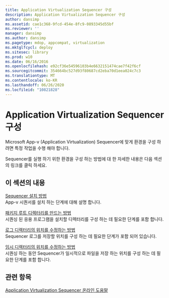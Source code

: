 ```yaml
---
title: Application Virtualization Sequencer 구성
description: Application Virtualization Sequencer 구성
author: dansimp
ms.assetid: cae1c368-9fcd-454e-8fc9-0893345d55bf
ms.reviewer: ''
manager: dansimp
ms.author: dansimp
ms.pagetype: mdop, appcompat, virtualization
ms.mktglfcycl: deploy
ms.sitesec: library
ms.prod: w10
ms.date: 06/16/2016
ms.openlocfilehash: e92cf36e54596103b4e6632151474cae7f42f6cf
ms.sourcegitcommit: 354664bc527d93f80687cd2eba70d1eea024c7c3
ms.translationtype: MT
ms.contentlocale: ko-KR
ms.lasthandoff: 06/26/2020
ms.locfileid: "10821828"
---
```

# Application Virtualization Sequencer 구성


Microsoft App-v (Application Virtualization) Sequencer에 맞게 환경을 구성 하려면 특정 작업을 수행 해야 합니다.

Sequencer를 실행 하기 위한 환경을 구성 하는 방법에 대 한 자세한 내용은 다음 섹션의 링크를 클릭 하세요.

## 이 섹션의 내용


<a href="" id="how-to-install-the-sequencer"></a>[Sequencer 설치 방법](how-to-install-the-sequencer.md)  
App-v 시퀀서를 설치 하는 단계에 대해 설명 합니다.

<a href="" id="how-to-create-the-package-root-directory"></a>[패키지 루트 디렉터리를 만드는 방법](how-to-create-the-package-root-directory.md)  
시퀀싱 된 응용 프로그램을 설치할 디렉터리를 구성 하는 데 필요한 단계를 포함 합니다.

<a href="" id="how-to-modify-the-location-of-the-log-directory"></a>[로그 디렉터리의 위치를 수정하는 방법](how-to-modify-the-location-of-the-log-directory.md)  
Sequencer 로그를 저장할 위치를 구성 하는 데 필요한 단계가 포함 되어 있습니다.

<a href="" id="how-to-modify-the-location-of-the-scratch-directory"></a>[임시 디렉터리의 위치를 수정하는 방법](how-to-modify-the-location-of-the-scratch-directory.md)  
시퀀싱 하는 동안 Sequencer가 일시적으로 파일을 저장 하는 위치를 구성 하는 데 필요한 단계를 포함 합니다.

## 관련 항목


[Application Virtualization Sequencer 온라인 도움말](application-virtualization-sequencer-online-help.md)

 

 





